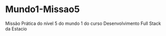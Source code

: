 # Mundo1-Missao5
Missão Prática do nível 5 do mundo 1 do curso Desenvolvimento Full Stack da Estacio
